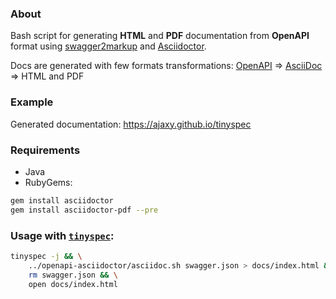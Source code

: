 ### About
Bash script for generating **HTML** and **PDF** documentation from **OpenAPI** format using [swagger2markup](https://github.com/Swagger2Markup/swagger2markup-cli) and [Asciidoctor](https://asciidoctor.org/).

Docs are generated with few formats transformations: [OpenAPI](https://openapis.org/) => [AsciiDoc](https://asciidoctor.org/docs/what-is-asciidoc/) => HTML and PDF

### Example
Generated documentation: https://ajaxy.github.io/tinyspec

### Requirements
- Java
- RubyGems:
```bash
gem install asciidoctor
gem install asciidoctor-pdf --pre
```

### Usage with [`tinyspec`](https://github.com/Ajaxy/tinyspec):
```bash
tinyspec -j && \
    ../openapi-asciidoctor/asciidoc.sh swagger.json > docs/index.html && \
    rm swagger.json && \
    open docs/index.html
```
